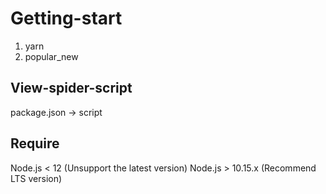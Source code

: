 # Getting-start

1. yarn
2. popular_new

## View-spider-script

package.json -> script

## Require

Node.js < 12 (Unsupport the latest version)
Node.js > 10.15.x (Recommend LTS version)